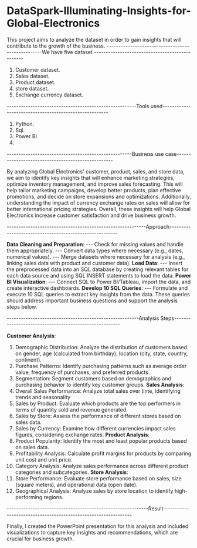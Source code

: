 # DataSpark-Illuminating-Insights-for-Global-Electronics
This project aims to analyze the dataset in order to gain insights that will contribute to the growth of the business.
--------------------------------------------------We have five dataset ------------------------------------------------

1. Customer dataset.
2. Sales dataset.
3. Product dataset.
4. store dataset.
5. Exchange currency dataset.
   
-------------------------------------------------------Tools used-------------------------------------------------------

1. Python.
2. Sql.
3. Power BI.
4. 
-----------------------------------------------------Business use case---------------------------------------------------

By analyzing Global Electronics' customer, product, sales, and store data, we aim to identify key insights that will enhance
marketing strategies, optimize inventory management, and improve sales forecasting. This will help tailor marketing campaigns,
develop better products, plan effective promotions, and decide on store expansions and optimizations. Additionally, understanding
the impact of currency exchange rates on sales will allow for better international pricing strategies. Overall, these insights will
help Global Electronics increase customer satisfaction and drive business growth.

-----------------------------------------------------------Approach--------------------------------------------------------

**Data Cleaning and Preparation**:
  --- Check for missing values and handle them appropriately.
  --- Convert data types where necessary (e.g., dates, numerical values).
  --- Merge datasets where necessary for analysis (e.g., linking sales data with product and customer data).
**Load Data**:
  --- Insert the preprocessed data into an SQL database by creating relevant tables for each data source and using SQL INSERT statements to load the data.
**Power BI Visualization**:
  --- Connect SQL to Power BI/Tableau, import the data, and create interactive dashboards.
**Develop 10 SQL Queries**:
  --- Formulate and execute 10 SQL queries to extract key insights from the data. These queries should address important business questions and support the analysis steps below.
  
--------------------------------------------------------Analysis Steps-------------------------------------------------------

**Customer Analysis**:
1. Demographic Distribution: Analyze the distribution of customers based on gender, age (calculated from birthday), location (city, state, country, continent).
2. Purchase Patterns: Identify purchasing patterns such as average order value, frequency of purchases, and preferred products.
3. Segmentation: Segment customers based on demographics and purchasing behavior to identify key customer groups.
**Sales Analysis**:
1. Overall Sales Performance: Analyze total sales over time, identifying trends and seasonality
2. Sales by Product: Evaluate which products are the top performers in terms of quantity sold and revenue generated.
3. Sales by Store: Assess the performance of different stores based on sales data.
4. Sales by Currency: Examine how different currencies impact sales figures, considering exchange rates.
**Product Analysis**:
1. Product Popularity: Identify the most and least popular products based on sales data.
2. Profitability Analysis: Calculate profit margins for products by comparing unit cost and unit price.
3. Category Analysis: Analyze sales performance across different product categories and subcategories.
**Store Analysis**:
1. Store Performance: Evaluate store performance based on sales, size (square meters), and operational data (open date).
2. Geographical Analysis: Analyze sales by store location to identify high-performing regions.

------------------------------------------------------------Result----------------------------------------------------------------

   Finally, I created the PowerPoint presentation for this analysis and included visualizations to capture key insights and recommendations, which are crucial for business growth.


